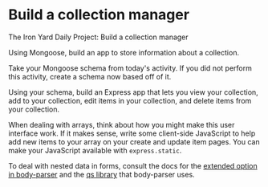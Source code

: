 # Build a collection manager

The Iron Yard Daily Project: Build a collection manager

Using Mongoose, build an app to store information about a collection.

Take your Mongoose schema from today's activity. If you did not perform this activity, create a schema now based off of it.

Using your schema, build an Express app that lets you view your collection, add to your collection, edit items in your collection, and delete items from your collection.

When dealing with arrays, think about how you might make this user interface work. If it makes sense, write some client-side JavaScript to help add new items to your array on your create and update item pages. You can make your JavaScript available with `express.static`.

To deal with nested data in forms, consult the docs for the [extended option in body-parser](https://github.com/expressjs/body-parser#extended) and the [qs library](https://www.npmjs.com/package/qs#readme) that body-parser uses.
